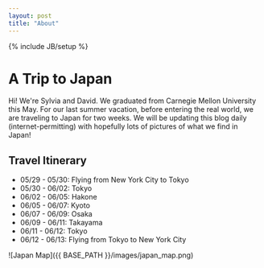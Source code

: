 ```yaml
---
layout: post
title: "About"
---
```

{% include JB/setup %}

A Trip to Japan
===============

Hi! We're Sylvia and David. We graduated from Carnegie Mellon University this May. For
our last summer vacation, before entering the real world, we are traveling to Japan for two
weeks. We will be updating this blog daily (internet-permitting) with hopefully lots of
pictures of what we find in Japan!

Travel Itinerary
----------------

* 05/29 - 05/30: Flying from New York City to Tokyo
* 05/30 - 06/02: Tokyo
* 06/02 - 06/05: Hakone
* 06/05 - 06/07: Kyoto
* 06/07 - 06/09: Osaka
* 06/09 - 06/11: Takayama
* 06/11 - 06/12: Tokyo
* 06/12 - 06/13: Flying from Tokyo to New York City



![Japan Map]({{ BASE_PATH }}/images/japan_map.png)
